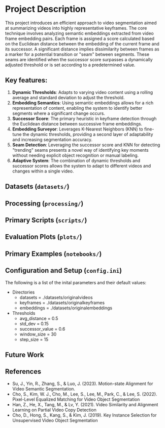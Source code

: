 # Project Description
This project introduces an efficient approach to video segmentation aimed at summarizing videos into highly representative keyframes. The core technique involves analyzing semantic embeddings extracted from video frame embedding pairs. Each frame is assigned a score calculated based on the Euclidean distance between the embedding of the current frame and its successor. A significant distance implies dissimilarity between frames as a marker for a potential transition or "seam" between segments. These seams are identified when the successor score surpasses a dynamically adjusted threshold or is set according to a predetermined value. 
## Key features:
1. **Dynamic Thresholds**: Adapts to varying video content using a rolling average and standard deviation to adjust the threshold.
2. **Embedding Semantics**: Using semantic embeddings allows for a rich representation of content, enabling the system to identify better segments where a significant change occurs.
3. **Successor Score**: The primary heuristic in keyframe detection through the Euclidean distance between successive frame embeddings.
4. **Embedding Surveyor**: Leverages K-Nearest Neighbors (KNN) to fine-tune the dynamic thresholds, providing a second layer of adaptability and increasing segmentation accuracy.
5. **Seam Detection**: Leveraging the successor score and KNN for detecting "trending" seams presents a novel way of identifying key moments without needing explicit object recognition or manual labeling.
6. **Adaptive System**: The combination of dynamic thresholds and successor scores allows the system to adapt to different videos and changes within a single video.
## Datasets (`datasets/`)
## Processing (`processing/`)
## Primary Scripts (`scripts/`)
## Evaluation Plots (`plots/`)
## Primary Examples (`notebooks/`)
## Configuration and Setup (`config.ini`)
The following is a list of the inital parameters and their default values: 
- Directories
    - datasets = ./datasets/originalvideos
    - keyframes = ./datasets/originalkeyframes
    - embeddings = ./datasets/originalembeddings
- Thresholds
    - avg_distance = 0.5
    - std_dev = 0.15
    - successor_value = 0.6
    - window_size = 30
    - step_size = 15
## Future Work

## References
- Su, J., Yin, R., Zhang, S., & Luo, J. (2023). Motion-state Alignment for Video Semantic Segmentation.
- Cho, S., Kim, W. J., Cho, M., Lee, S., Lee, M., Park, C., & Lee, S. (2022). Pixel-Level Equalized Matching for Video Object Segmentation
- Han, Z., He, X., Tang, M., & Lv, Y. (2021). Video Similarity and Alignment Learning on Partial Video Copy Detection
- Cho, D., Hong, S., Kang, S., & Kim, J. (2019). Key Instance Selection for Unsupervised Video Object Segmentation